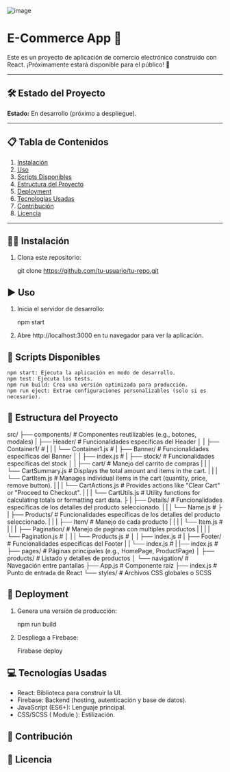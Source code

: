 ![image](https://github.com/user-attachments/assets/d665a1b0-b923-405e-a0e9-025bbd074516)


# E-Commerce App 🚀

Este es un proyecto de aplicación de comercio electrónico construido con React. ¡Próximamente estará disponible para el público! 🎉

---

## 🛠 Estado del Proyecto
**Estado:** En desarrollo (próximo a despliegue).

---

## 📋 Tabla de Contenidos
1. [Instalación](#instalación)
2. [Uso](#uso)
3. [Scripts Disponibles](#scripts-disponibles)
4. [Estructura del Proyecto](#estructura-del-proyecto)
5. [Deployment](#deployment)
6. [Tecnologías Usadas](#tecnologías-usadas)
7. [Contribución](#contribución)
8. [Licencia](#licencia)

---

## 🧑‍💻 Instalación

1. Clona este repositorio:

    git clone https://github.com/tu-usuario/tu-repo.git


## ▶️ Uso

1. Inicia el servidor de desarrollo:

    npm start

2. Abre http://localhost:3000 en tu navegador para ver la aplicación.


## 📜 Scripts Disponibles

    npm start: Ejecuta la aplicación en modo de desarrollo.
    npm test: Ejecuta los tests.
    npm run build: Crea una versión optimizada para producción.
    npm run eject: Extrae configuraciones personalizables (solo si es necesario).


## 📂 Estructura del Proyecto

src/
├── components/                    # Componentes reutilizables (e.g., botones, modales)
|   ├── Header/                    # Funcionalidades específicas del Header
│   |   ├── Container1/            # 
|   |   |   └── Container1.js      # 
|   ├── Banner/                    # Funcionalidades específicas del Banner
│   |   ├── index.js               # 
|   ├── stock/                     # Funcionalidades específicas del stock
│   |   ├── cart/                  # Manejo del carrito de compras
|   |   |   └── CartSummary.js     # Displays the total amount and items in the cart.
|   |   |   └── CartItem.js        # Manages individual items in the cart (quantity, price, remove button).
|   |   |   └── CartActions.js     # Provides actions like "Clear Cart" or "Proceed to Checkout".
|   |   |   └── CartUtils.js       # Utility functions for calculating totals or formatting cart data.
├   |   ├── Details/               # Funcionalidades específicas de los detalles del producto seleccionado.
|   |   |   └── Name.js            # 
├   |   ├── Products/              # Funcionalidades específicas de los detalles del producto seleccionado.
|   |   |   ├── Item/              # Manejo de cada producto
|   |   |   |   └── Item.js        # 
|   |   |   ├── Pagination/        # Manejo de paginas con multiples productos
|   |   |   |   └── Pagination.js  # 
│   |   |   └── Products.js        # 
│   |   ├── index.js               # 
|   ├── Footer/                    # Funcionalidades específicas del Footer
|   |   └── index.js               #
|   |── index.js                   # 
├── pages/                         # Páginas principales (e.g., HomePage, ProductPage)
│   ├── products/                  # Listado y detalles de productos
│   └── navigation/                # Navegación entre pantallas
├── App.js                         # Componente raíz
├── index.js                       # Punto de entrada de React
└── styles/                        # Archivos CSS globales o SCSS


## 🚀 Deployment

1. Genera una versión de producción:

    npm run build

2. Despliega a Firebase:

    Firabase deploy


## 💻 Tecnologías Usadas

- React: Biblioteca para construir la UI.
- Firebase: Backend (hosting, autenticación y base de datos).
- JavaScript (ES6+): Lenguaje principal.
- CSS/SCSS ( Module ): Estilización.


## 🤝 Contribución

## 📝 Licencia



<!-- 
src/
├── assets/             # Images, logos, icons, fonts
├── components/         # Reusable UI components
│   ├── Button/
│   │   ├── Button.module.css
│   │   └── Button.jsx
│   ├── Navbar/
│   │   ├── Navbar.module.css
│   │   └── Navbar.jsx
│   └── Footer/
│       ├── Footer.module.css
│       └── Footer.jsx
├── pages/              # Page-level components
│   ├── Admin/
│   │   ├── Dashboard.jsx
│   │   ├── Reports.jsx
│   │   └── Orders.jsx
│   ├── Auth/
│   │   ├── Login.jsx
│   │   └── Signup.jsx
│   ├── Home/
│   │   ├── Home.module.css
│   │   └── Home.jsx
│   ├── Cart/
│   │   ├── Cart.module.css
│   │   └── Cart.jsx
│   ├── Product/
│   │   ├── ProductDetails.jsx
│   │   └── ProductList.jsx
│   └── NotFound/
│       ├── NotFound.module.css
│       └── NotFound.jsx
├── contexts/           # Context API for state management
│   ├── AuthContext.js
│   ├── CartContext.js
│   └── ProductsContext.js
├── services/           # Firebase and API integration
│   ├── firebaseConfig.js
│   ├── auth.js
│   ├── products.js
│   └── orders.js
├── utils/              # Helper functions and utilities
│   ├── formatCurrency.js
│   └── dateHelpers.js
├── App.js              # Main app component
├── index.js            # Entry point
└── styles/             # Global styles
    ├── variables.css   # CSS variables for themes
    ├── globals.css     # General global styles
    └── reset.css       # Reset styles

 -->